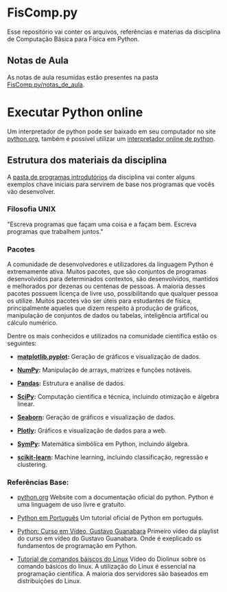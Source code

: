 # FisComp.py
Esse repositório vai conter os arquivos, referências e materias da disciplina de Computação Básica para Física em Python.

## Notas de Aula 

As notas de aula resumidas estão presentes na pasta [FisComp.py/notas_de_aula](FisComp.py/notas_de_aula).


# Executar Python online
Um interpretador de python pode ser baixado em seu computador no site [python.org](https://www.python.org/), 
também é possível utilizar um [interpretador online de python](https://www.online-python.com/).

## Estrutura dos materiais da disciplina

A [pasta de programas introdutórios](/intro/) da disciplina vai conter alguns exemplos chave iniciais para
servirem de base nos programas que vocês vão desenvolver.

### Filosofia UNIX 

"Escreva programas que façam uma coisa e a façam bem.
Escreva programas que trabalhem juntos."

### Pacotes 

A comunidade de desenvolvedores e utilizadores da linguagem Python é extremamente ativa. 
Muitos pacotes, que são conjuntos de programas desenvolvidos para determinados contextos, 
são desenvolvidos, mantidos e melhorados por dezenas ou centenas de pessoas. 
A maioria desses pacotes possuem licença de livre uso, possibilitando que qualquer pessoa os utilize. 
Muitos pacotes vão ser úteis para estudantes de física, principalmente aqueles que dizem respeito 
à produção de gráficos, manipulação de conjuntos de dados ou tabelas, inteligência artifical ou cálculo numérico.

Dentre os mais conhecidos e utilizados na comunidade científica estão os seguintes: 
- **[matplotlib.pyplot](https://matplotlib.org/3.5.3/api/_as_gen/matplotlib.pyplot.html):** Geração de gráficos e visualização de dados.

- **[NumPy](https://numpy.org/):** Manipulação de arrays, matrizes e funções notáveis.

- **[Pandas](https://pandas.pydata.org/):** Estrutura e análise de dados.

- **[SciPy](https://scipy.org/):** Computação científica e técnica, incluindo otimização e álgebra linear.

- **[Seaborn](https://seaborn.pydata.org/):** Geração de gráficos e visualização de dados.

- **[Plotly](https://plotly.com/python/):** Gráficos e visualização de dados para a web.

- **[SymPy](https://www.sympy.org/):** Matemática simbólica em Python, incluindo álgebra.

- **[scikit-learn](https://scikit-learn.org/stable/):** Machine learning, incluindo classificação, regressão e clustering.

### Referências Base:

- [python.org](https://www.python.org/)
Website com a documentação oficial do python.
Python é uma linguagem de uso livre e gratuíto.

- [Python em Português](https://docs.python.org/pt-br/3/tutorial/)
Um tutorial oficial de Python em português.

- [Python: Curso em Vídeo, Gustavo Guanabara](https://www.youtube.com/watch?v=S9uPNppGsGo&list=PLHz_AreHm4dlKP6QQCekuIPky1CiwmdI6)
Primeiro vídeo da playlist do curso em vídeo do Gustavo Guanabara.
Onde é exeplicado os fundamentos de programação em Python.

- [Tutorial de comandos báiscos do Linux](https://www.youtube.com/watch?v=JEhVB4VHsTI)
Vídeo do Diolinux sobre os comando básicos do linux.
A utilização do Linux é essencial na programação científica.
A maioria dos servidores são baseados em distribuições do Linux.
